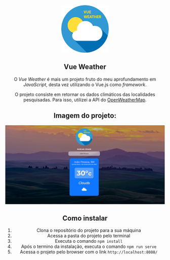 <center><img src="https://github.com/alexandremcs/Vue-Weather/blob/main/src/assets/logo.png?raw=true" alt="Vue Weather"  width="150px"/><center>

<center><h2>Vue Weather</h2><center>

O _Vue Weather_ é mais um projeto fruto do meu aprofundamento em _JavaScript_, desta vez utilizando o Vue.js como _framework_.

O projeto consiste em retornar os dados climáticos das localidades pesquisadas. Para isso, utilizei a API do [OpenWeatherMap](https://openweathermap.org/).

## Imagem do projeto:

![Vue Weather](https://github.com/alexandremcs/Vue-Weather/blob/main/src/assets/project-thumb.png?raw=true)

## Como instalar
1. Clona o repositório do projeto para a sua máquina
2. Acessa a pasta do projeto pelo terminal
3. Executa o comando `npm install`
4. Após o termino da instalação, executa o comando `npm run serve`
5. Acessa o projeto pelo browser com o link `http://localhost:8080/` 
